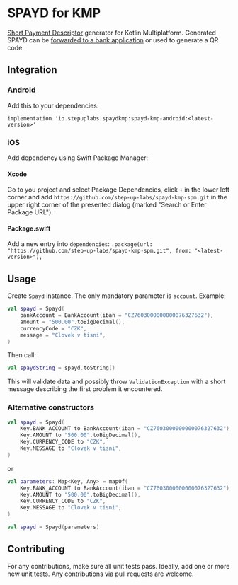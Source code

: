 # SPAYD for KMP

[Short Payment Descriptor](https://cs.wikipedia.org/wiki/Short_Payment_Descriptor) generator for Kotlin Multiplatform. Generated SPAYD can be [forwarded to a bank application](https://github.com/step-up-labs/pay-via-bank-app) or used to generate a QR code.

## Integration

### Android

Add this to your dependencies:

`implementation 'io.stepuplabs.spaydkmp:spayd-kmp-android:<latest-version>'`

### iOS

Add dependency using Swift Package Manager:

#### Xcode

Go to you project and select Package Dependencies, click `+` in the lower left corner and add `https://github.com/step-up-labs/spayd-kmp-spm.git` in the upper right corner of the presented dialog (marked "Search or Enter Package URL").

#### Package.swift

Add a new entry into `dependencies`: `.package(url: "https://github.com/step-up-labs/spayd-kmp-spm.git", from: "<latest-version>"),`

## Usage

Create `Spayd` instance. The only mandatory parameter is `account`. Example:

```kotlin
val spayd = Spayd(
    bankAccount = BankAccount(iban = "CZ7603000000000076327632"),
    amount = "500.00".toBigDecimal(),
    currencyCode = "CZK",
    message = "Clovek v tisni",
)
```

Then call:

```kotlin
val spaydString = spayd.toString()
```

This will validate data and possibly throw `ValidationException` with a short message describing the first problem it encountered.

### Alternative constructors
```kotlin
val spayd = Spayd(
    Key.BANK_ACCOUNT to BankAccount(iban = "CZ7603000000000076327632"),
    Key.AMOUNT to "500.00".toBigDecimal(),
    Key.CURRENCY_CODE to "CZK",
    Key.MESSAGE to "Clovek v tisni",
)
```

or

```kotlin
val parameters: Map<Key, Any> = mapOf(
    Key.BANK_ACCOUNT to BankAccount(iban = "CZ7603000000000076327632"),
    Key.AMOUNT to "500.00".toBigDecimal(),
    Key.CURRENCY_CODE to "CZK",
    Key.MESSAGE to "Clovek v tisni",
)

val spayd = Spayd(parameters)
```

## Contributing

For any contributions, make sure all unit tests pass. Ideally, add one or more new unit tests. Any contributions via pull requests are welcome.

